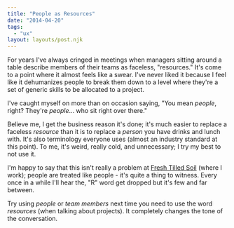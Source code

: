 ```yaml
---
title: "People as Resources"
date: "2014-04-20"
tags:
  - "ux"
layout: layouts/post.njk
---
```


For years I've always cringed in meetings when managers sitting around a table describe members of their teams as faceless, "resources." It's come to a point where it almost feels like a swear. I've never liked it because I feel like it dehumanizes people to break them down to a level where they're a set of generic skills to be allocated to a project.

I've caught myself on more than on occasion saying, "You mean _people_, right? They're _people_... who sit right over there."

Believe me, I get the business reason it's done; it's much easier to replace a faceless _resource_ than it is to replace a _person_ you have drinks and lunch with. It's also terminology everyone uses (almost an industry standard at this point). To me, it's weird, really cold, and unnecessary; I try my best to not use it.

I'm happy to say that this isn't really a problem at [Fresh Tilled Soil](http://freshtilledsoil.com) (where I work); people are treated like people - it's quite a thing to witness. Every once in a while I'll hear the, "R" word get dropped but it's few and far between.

Try using _people_ or _team members_ next time you need to use the word _resources_ (when talking about projects). It completely changes the tone of the conversation.
